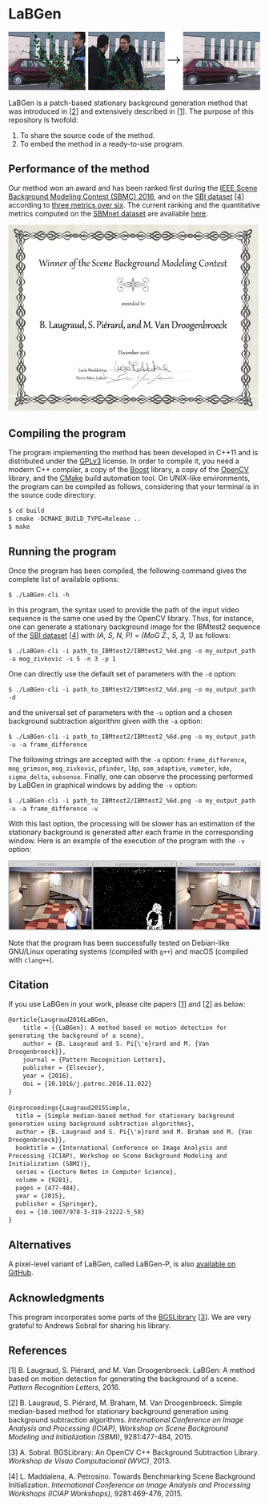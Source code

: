 # LaBGen

![Screenshot](readme/graphical-abstract.png)

LaBGen is a patch-based stationary background generation method that was introduced in [[2](#references)] and extensively described in [[1](#references)]. The purpose of this repository is twofold:

1. To share the source code of the method.
2. To embed the method in a ready-to-use program.

## Performance of the method

Our method won an award and has been ranked first during the [IEEE Scene Background Modeling Contest (SBMC) 2016](http://pione.dinf.usherbrooke.ca/sbmc2016), and on the [SBI dataset](http://sbmi2015.na.icar.cnr.it/SBIdataset.html) [[4](#references)] according to [three metrics over six](http://sbmi2015.na.icar.cnr.it/SBIdataset.html#[Results]). The current ranking and the quantitative metrics computed on the [SBMnet dataset](http://www.scenebackgroundmodeling.net) are available [here](http://pione.dinf.usherbrooke.ca/results).

![Screenshot](readme/award.jpg)

## Compiling the program

The program implementing the method has been developed in C++11 and is distributed under the [GPLv3](LICENSE) license. In order to compile it, you need a modern C++ compiler, a copy of the [Boost](http://www.boost.org) library, a copy of the [OpenCV](http://opencv.org) library, and the [CMake](https://cmake.org) build automation tool. On UNIX-like environments, the program can be compiled as follows, considering that your terminal is in the source code directory:

```
$ cd build
$ cmake -DCMAKE_BUILD_TYPE=Release ..
$ make
```

## Running the program

Once the program has been compiled, the following command gives the complete list of available options:

```
$ ./LaBGen-cli -h
```

In this program, the syntax used to provide the path of the input video sequence is the same one used by the OpenCV library. Thus, for instance, one can generate a stationary background image for the IBMtest2 sequence of the [SBI dataset](http://sbmi2015.na.icar.cnr.it/SBIdataset.html) [[4](#references)] with *(A, S, N, P) = (MoG Z., 5, 3, 1)* as follows:

```
$ ./LaBGen-cli -i path_to_IBMtest2/IBMtest2_%6d.png -o my_output_path -a mog_zivkovic -s 5 -n 3 -p 1
```

One can directly use the default set of parameters with the `-d` option:

```
$ ./LaBGen-cli -i path_to_IBMtest2/IBMtest2_%6d.png -o my_output_path -d
```

and the universal set of parameters with the `-u` option and a chosen background subtraction algorithm given with the `-a` option:

```
$ ./LaBGen-cli -i path_to_IBMtest2/IBMtest2_%6d.png -o my_output_path -u -a frame_difference
```

The following strings are accepted with the `-a` option: `frame_difference`, `mog_grimson`, `mog_zivkovic`, `pfinder`, `lbp`, `som_adaptive`, `vumeter`, `kde`, `sigma_delta`, `subsense`. Finally, one can observe the processing performed by LaBGen in graphical windows by adding the `-v` option:

```
$ ./LaBGen-cli -i path_to_IBMtest2/IBMtest2_%6d.png -o my_output_path -u -a frame_difference -v
```

With this last option, the processing will be slower has an estimation of the stationary background is generated after each frame in the corresponding window. Here is an example of the execution of the program with the `-v` option:

![Screenshot](readme/screenshot.png)

Note that the program has been successfully tested on Debian-like GNU/Linux operating systems (compiled with `g++`) and macOS (compiled with `clang++`).

## Citation

If you use LaBGen in your work, please cite papers [[1](#references)] and [[2](#references)] as below:

```
@article{Laugraud2016LaBGen,
	title = {{LaBGen}: A method based on motion detection for generating the background of a scene},
	author = {B. Laugraud and S. Pi{\'e}rard and M. {Van Droogenbroeck}},
	journal = {Pattern Recognition Letters},
	publisher = {Elsevier},
	year = {2016},
	doi = {10.1016/j.patrec.2016.11.022}
}

@inproceedings{Laugraud2015Simple,
  title = {Simple median-based method for stationary background generation using background subtraction algorithms},
  author = {B. Laugraud and S. Pi{\'e}rard and M. Braham and M. {Van Droogenbroeck}},
  booktitle = {International Conference on Image Analysis and Processing (ICIAP), Workshop on Scene Background Modeling and Initialization (SBMI)},
  series = {Lecture Notes in Computer Science},
  volume = {9281},
  pages = {477-484},
  year = {2015},
  publisher = {Springer},
  doi = {10.1007/978-3-319-23222-5_58}
}
```

## Alternatives

A pixel-level variant of LaBGen, called LaBGen-P, is also [available on GitHub](https://github.com/benlaug/labgen-p).

## Acknowledgments

This program incorporates some parts of the [BGSLibrary](https://github.com/andrewssobral/bgslibrary) [[3](#references)]. We are very grateful to Andrews Sobral for sharing his library.

## References

[1] B. Laugraud, S. Piérard, and M. Van Droogenbroeck. LaBGen: A method based on motion detection for generating the background of a scene. *Pattern Recognition Letters*, 2016.

[2] B. Laugraud, S. Piérard, M. Braham, M. Van Droogenbroeck. Simple median-based method for stationary background generation using background subtraction algorithms. *International Conference on Image Analysis and Processing (ICIAP), Workshop on Scene Background Modeling and Initialization (SBMI)*, 9281:477-484, 2015.

[3] A. Sobral. BGSLibrary: An OpenCV C++ Background Subtraction Library. *Workshop de Visao Computacional (WVC)*, 2013.

[4] L. Maddalena, A. Petrosino. Towards Benchmarking Scene Background Initialization. *International Conference on Image Analysis and Processing Workshops (ICIAP Workshops)*, 9281:469-476, 2015.
